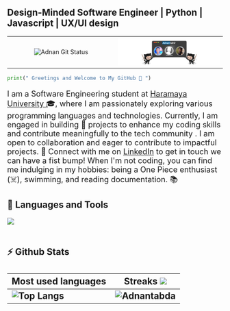 <p align="center">
  <strong><h2>Design-Minded Software Engineer | Python | Javascript | UX/UI design  </h2></strong>
</p>

<table style="width: 100%;">
  <tr>
    <td style="width: 50%; text-align: center;">
      <img id="github-stats" src="https://github-readme-stats.vercel.app/api?username=adnantabda&show_icons=true&theme=dark&hide_title=true&count_private=true" alt="Adnan Git Status">
    </td>
    <td style="width: 50%; text-align: center;">
      <img id="header-image" src="header-Image.png" alt="Alt Text">
    </td>
  </tr>
</table>

<style>
  /* Define specific widths for the images */
  #github-stats, #header-image {
    width: 100%;
    max-width: 100%;
  }
</style>



```python
print(" Greetings and Welcome to My GitHub 👋 ") 
``` 
<p style="font-size: 18px"align="left">  I am a Software Engineering student at <a href="https://www.haramaya.edu.et/">Haramaya University <a>🎓, where I am passionately exploring various programming languages and technologies. Currently, I am engaged in building 🌱 projects to enhance my coding skills and contribute meaningfully to the tech community . I am open to collaboration and eager to contribute to impactful projects. 🔗 Connect with me on <a href="https://www.linkedin.com/in/adnantabda/">LinkedIn</a> to get in touch we can have a fist bump! When I'm not coding, you can find me indulging in my hobbies: being a One Piece enthusiast (☠️), swimming, and reading documentation. 📚</p>


<h2>🧰 Languages and Tools</h2>
 
  <img src="https://skillicons.dev/icons?i=js,py,css,html,sass,git,webpack,figma,mysql,bootstrap,github,vscode,pycharm,npm" /> 
  
  <!-- <img src="https://skillicons.dev/icons?i=figma,mysql,bootstrap,github,vscode,pycharm,npm" /> -->
<br />
<br />
 
<h2>⚡ Github Stats<h2>

| Most used languages                                                                                                                                                   | Streaks <img src="https://media4.giphy.com/media/MIGbtLZoVjbl0bYbAd/giphy.gif?cid=ecf05e472t2h0i8d7dcjaoau9iqtchhr899hxmpxzzgc7lyw&rid=giphy.gif" width="30">                                                                                       |
| --------------------------------------------------------------------------------------------------------------------------------------------------------------------- | --------------------------------------------------------------------------------------------- |
| ![Top Langs](https://github-readme-stats.vercel.app/api/top-langs/?username=adnantabda&show_icons=true&theme=dark&hide_title=true) | ![Adnantabda](https://github-readme-streak-stats.herokuapp.com/?user=adnantabda&theme=dark) |


<br>
